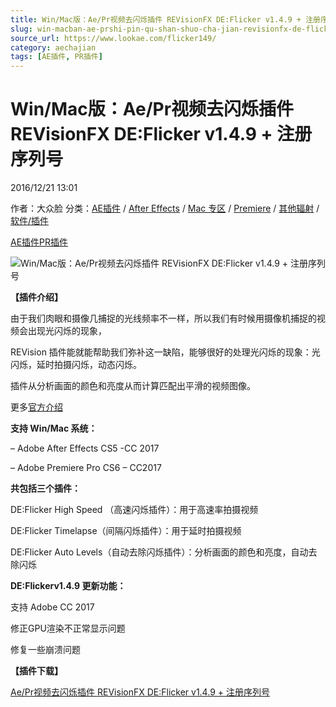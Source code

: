 ```yaml
---
title: Win/Mac版：Ae/Pr视频去闪烁插件 REVisionFX DE:Flicker v1.4.9 + 注册序列号
slug: win-macban-ae-prshi-pin-qu-shan-shuo-cha-jian-revisionfx-de-flicker-v1-4-9-zhu-ce-xu-lie-hao
source_url: https://www.lookae.com/flicker149/
category: aechajian
tags: [AE插件, PR插件]
---
```

# Win/Mac版：Ae/Pr视频去闪烁插件 REVisionFX DE:Flicker v1.4.9 + 注册序列号

2016/12/21 13:01

作者：大众脸
分类：[AE插件](https://www.lookae.com/after-effects/aechajian/) / [After Effects](https://www.lookae.com/after-effects/) / [Mac 专区](https://www.lookae.com/mac-osx/) / [Premiere](https://www.lookae.com/qitarjcj/premierezy/) / [其他辐射](https://www.lookae.com/others/) / [软件/插件](https://www.lookae.com/qitarjcj/)

[AE插件](https://www.lookae.com/tag/ae%e6%8f%92%e4%bb%b6/)[PR插件](https://www.lookae.com/tag/pr%e6%8f%92%e4%bb%b6/)

![Win/Mac版：Ae/Pr视频去闪烁插件 REVisionFX DE:Flicker v1.4.9 + 注册序列号](https://www.lookae.com/wp-content/uploads/2014/11/Flicker12.jpg "Win/Mac版：Ae/Pr视频去闪烁插件 REVisionFX DE:Flicker v1.4.9 + 注册序列号-LookAE.com")

**【插件介绍】**

由于我们肉眼和摄像几捕捉的光线频率不一样，所以我们有时候用摄像机捕捉的视频会出现光闪烁的现象，

REVision 插件能就能帮助我们弥补这一缺陷，能够很好的处理光闪烁的现象：光闪烁，延时拍摄闪烁，动态闪烁。

插件从分析画面的颜色和亮度从而计算匹配出平滑的视频图像。

更多[官方介绍](http://www.revisionfx.com/products/deflicker/overview/)

**支持 Win/Mac 系统：**

– Adobe After Effects CS5 -CC 2017

– Adobe Premiere Pro CS6 – CC2017

**共包括三个插件：**

DE:Flicker High Speed （高速闪烁插件）：用于高速率拍摄视频

DE:Flicker Timelapse（间隔闪烁插件）：用于延时拍摄视频

DE:Flicker Auto Levels（自动去除闪烁插件）：分析画面的颜色和亮度，自动去除闪烁

**DE:Flickerv1.4.9 更新功能：**

支持 Adobe CC 2017

修正GPU渲染不正常显示问题

修复一些崩溃问题

**【插件下载】**

[Ae/Pr视频去闪烁插件 REVisionFX DE:Flicker v1.4.9 + 注册序列号](https://lookae.ctfile.com/fs/ier164354508)
